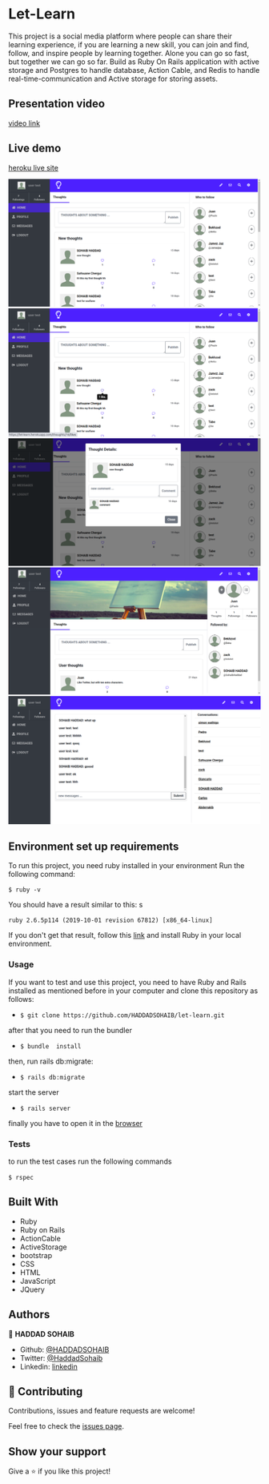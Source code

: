 # Let-Learn

This project is a social media platform where people can share their learning experience, if you are learning a new skill, you can join and find, follow, and inspire people by learning together. Alone you can go so fast, but together we can go so far.
Build as Ruby On Rails application with active storage and Postgres to handle database, Action Cable, and Redis to handle real-time-communication and Active storage for storing assets.

## Presentation video

[video link](https://www.youtube.com/watch?v=7gN_Q1u_L9g)

## Live demo

[heroku live site](https://let-learn.herokuapp.com/)

![start](/public/images/readme/1.png)
![start](/public/images/readme/2.png)
![start](/public/images/readme/3.png)
![start](/public/images/readme/4.png)
![start](/public/images/readme/5.png)

## Environment set up requirements

To run this project, you need ruby installed in your environment
Run the following command:

```
$ ruby -v
```

You should have a result similar to this:
s
```
ruby 2.6.5p114 (2019-10-01 revision 67812) [x86_64-linux]
```

If you don't get that result, follow this [link](https://www.ruby-lang.org/en/documentation/installation/) and install Ruby in your local environment.


### Usage

If you want to test and use this project, you need to have Ruby and Rails installed  as mentioned before in your computer and clone this repository as follows:
* `$ git clone https://github.com/HADDADSOHAIB/let-learn.git`

after that you need to run the bundler
* `$ bundle  install`

then, run rails db:migrate:
* `$ rails db:migrate`

start the server
* `$ rails server`

finally you have to open it in the [browser](http://localhost:3000/)

### Tests

to run the test cases run the following commands


```$ rspec```


## Built With

- Ruby
- Ruby on Rails
- ActionCable
- ActiveStorage
- bootstrap
- CSS
- HTML
- JavaScript
- JQuery

## Authors

👤 **HADDAD SOHAIB**

- Github: [@HADDADSOHAIB](https://github.com/HADDADSOHAIB)
- Twitter: [@HaddadSohaib](https://twitter.com/HaddadSohaib)
- Linkedin: [linkedin](https://www.linkedin.com/in/sohaibhaddad/)


## 🤝 Contributing

Contributions, issues and feature requests are welcome!

Feel free to check the [issues page](issues/).

## Show your support

Give a ⭐️ if you like this project!
